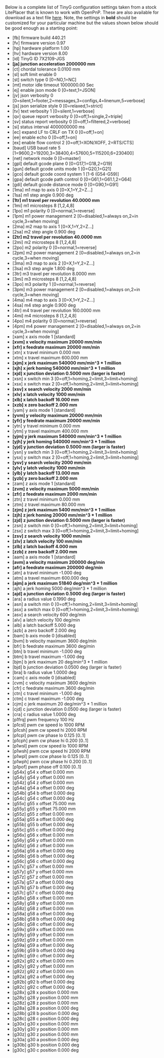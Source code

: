 Below is a complete list of TinyG configuration settings taken from a stock LitePlacer that is known to work with OpenPnP. These are also available for download as a text file [here](https://github.com/openpnp/openpnp/files/11004279/TinyG_settings.txt). Note, the settings in **bold** should be customized for your particular machine but the values shown below should be good enough as a starting point: 

* [fb]  firmware build            440.21
* [fv]  firmware version            0.97
* [hp]  hardware platform           1.00
* [hv]  hardware version            8.00
* [id]  TinyG ID                    7X2109-JGS
* **[ja]  junction acceleration 2000000 mm**
* [ct]  chordal tolerance           0.0100 mm
* [sl]  soft limit enable           0
* [st]  switch type                 0 [0=NO,1=NC]
* [mt]  motor idle timeout    1000000.00 Sec
* [ej]  enable json mode            0 [0=text,1=JSON]
* [jv]  json verbosity              0 [0=silent,1=footer,2=messages,3=configs,4=linenum,5=verbose]
* [js]  json serialize style        0 [0=relaxed,1=strict]
* [tv]  text verbosity              1 [0=silent,1=verbose]
* [qv]  queue report verbosity      0 [0=off,1=single,2=triple]
* [sv]  status report verbosity     0 [0=off,1=filtered,2=verbose]
* [si]  status interval    4000000000 ms
* [ec]  expand LF to CRLF on TX     0 [0=off,1=on]
* [ee]  enable echo                 0 [0=off,1=on]
* [ex]  enable flow control         2 [0=off,1=XON/XOFF, 2=RTS/CTS]
* [baud] USB baud rate              5 [1=9600,2=19200,3=38400,4=57600,5=115200,6=230400]
* [net] network mode                0 [0=master]
* [gpl] default gcode plane         0 [0=G17,1=G18,2=G19]
* [gun] default gcode units mode    1 [0=G20,1=G21]
* [gco] default gcode coord system  1 [1-6 (G54-G59)]
* [gpa] default gcode path control  0 [0=G61,1=G61.1,2=G64]
* [gdi] default gcode distance mode 0 [0=G90,1=G91]
* [1ma] m1 map to axis              0 [0=X,1=Y,2=Z...]
* [1sa] m1 step angle               0.900 deg
* **[1tr] m1 travel per revolution   40.0000 mm**
* [1mi] m1 microsteps               8 [1,2,4,8]
* [1po] m1 polarity                 0 [0=normal,1=reverse]
* [1pm] m1 power management         2 [0=disabled,1=always on,2=in cycle,3=when moving]
* [2ma] m2 map to axis              1 [0=X,1=Y,2=Z...]
* [2sa] m2 step angle               0.900 deg
* **[2tr] m2 travel per revolution   40.0000 mm**
* [2mi] m2 microsteps               8 [1,2,4,8]
* [2po] m2 polarity                 0 [0=normal,1=reverse]
* [2pm] m2 power management         2 [0=disabled,1=always on,2=in cycle,3=when moving]
* [3ma] m3 map to axis              2 [0=X,1=Y,2=Z...]
* [3sa] m3 step angle               1.800 deg
* [3tr] m3 travel per revolution    8.0000 mm
* [3mi] m3 microsteps               8 [1,2,4,8]
* [3po] m3 polarity                 1 [0=normal,1=reverse]
* [3pm] m3 power management         2 [0=disabled,1=always on,2=in cycle,3=when moving]
* [4ma] m4 map to axis              3 [0=X,1=Y,2=Z...]
* [4sa] m4 step angle               0.900 deg
* [4tr] m4 travel per revolution  160.0000 mm
* [4mi] m4 microsteps               8 [1,2,4,8]
* [4po] m4 polarity                 0 [0=normal,1=reverse]
* [4pm] m4 power management         2 [0=disabled,1=always on,2=in cycle,3=when moving]
* [xam] x axis mode                 1 [standard]
* **[xvm] x velocity maximum      20000 mm/min**
* **[xfr] x feedrate maximum      20000 mm/min**
* [xtn] x travel minimum            0.000 mm
* [xtm] x travel maximum          600.000 mm
* **[xjm] x jerk maximum         540000 mm/min^3 * 1 million**
* **[xjh] x jerk homing          540000 mm/min^3 * 1 million**
* **[xjd] x junction deviation        0.5000 mm (larger is faster)**
* [xsn] x switch min                3 [0=off,1=homing,2=limit,3=limit+homing]
* [xsx] x switch max                2 [0=off,1=homing,2=limit,3=limit+homing]
* **[xsv] x search velocity        2000 mm/min**
* **[xlv] x latch velocity         1000 mm/min**
* **[xlb] x latch backoff            16.000 mm**
* **[xzb] x zero backoff              2.000 mm**
* [yam] y axis mode                 1 [standard]
* **[yvm] y velocity maximum      20000 mm/min**
* **[yfr] y feedrate maximum      20000 mm/min**
* [ytn] y travel minimum            0.000 mm
* [ytm] y travel maximum          400.000 mm
* **[yjm] y jerk maximum         540000 mm/min^3 * 1 million**
* **[yjh] y jerk homing          540000 mm/min^3 * 1 million**
* **[yjd] y junction deviation        0.5000 mm (larger is faster)**
* [ysn] y switch min                3 [0=off,1=homing,2=limit,3=limit+homing]
* [ysx] y switch max                2 [0=off,1=homing,2=limit,3=limit+homing]
* **[ysv] y search velocity        2000 mm/min**
* **[ylv] y latch velocity         1000 mm/min**
* **[ylb] y latch backoff            13.000 mm**
* **[yzb] y zero backoff              2.000 mm**
* [zam] z axis mode                 1 [standard]
* **[zvm] z velocity maximum       5000 mm/min**
* **[zfr] z feedrate maximum       2000 mm/min**
* [ztn] z travel minimum            0.000 mm
* [ztm] z travel maximum           80.000 mm
* **[zjm] z jerk maximum           5400 mm/min^3 * 1 million**
* **[zjh] z jerk homing           20000 mm/min^3 * 1 million**
* **[zjd] z junction deviation        0.5000 mm (larger is faster)**
* [zsn] z switch min                0 [0=off,1=homing,2=limit,3=limit+homing]
* [zsx] z switch max                3 [0=off,1=homing,2=limit,3=limit+homing]
* **[zsv] z search velocity        1000 mm/min**
* **[zlv] z latch velocity          100 mm/min**
* **[zlb] z latch backoff             4.000 mm**
* **[zzb] z zero backoff              2.000 mm**
* [aam] a axis mode                 1 [standard]
* **[avm] a velocity maximum     200000 deg/min**
* **[afr] a feedrate maximum     200000 deg/min**
* [atn] a travel minimum           -1.000 deg
* [atm] a travel maximum          600.000 deg
* **[ajm] a jerk maximum          51840 deg/min^3 * 1 million**
* [ajh] a jerk homing            5000 deg/min^3 * 1 million
* **[ajd] a junction deviation        0.5000 deg (larger is faster)**
* [ara] a radius value              0.1990 deg
* [asn] a switch min                0 [0=off,1=homing,2=limit,3=limit+homing]
* [asx] a switch max                0 [0=off,1=homing,2=limit,3=limit+homing]
* [asv] a search velocity         600 deg/min
* [alv] a latch velocity          100 deg/min
* [alb] a latch backoff             5.000 deg
* [azb] a zero backoff              2.000 deg
* [bam] b axis mode                 0 [disabled]
* [bvm] b velocity maximum       3600 deg/min
* [bfr] b feedrate maximum       3600 deg/min
* [btn] b travel minimum           -1.000 deg
* [btm] b travel maximum           -1.000 deg
* [bjm] b jerk maximum             20 deg/min^3 * 1 million
* [bjd] b junction deviation        0.0500 deg (larger is faster)
* [bra] b radius value              1.0000 deg
* [cam] c axis mode                 0 [disabled]
* [cvm] c velocity maximum       3600 deg/min
* [cfr] c feedrate maximum       3600 deg/min
* [ctn] c travel minimum           -1.000 deg
* [ctm] c travel maximum           -1.000 deg
* [cjm] c jerk maximum             20 deg/min^3 * 1 million
* [cjd] c junction deviation        0.0500 deg (larger is faster)
* [cra] c radius value              1.0000 deg
* [p1frq] pwm frequency               100 Hz
* [p1csl] pwm cw speed lo            1000 RPM
* [p1csh] pwm cw speed hi            2000 RPM
* [p1cpl] pwm cw phase lo           0.125 [0..1]
* [p1cph] pwm cw phase hi           0.200 [0..1]
* [p1wsl] pwm ccw speed lo           1000 RPM
* [p1wsh] pwm ccw speed hi           2000 RPM
* [p1wpl] pwm ccw phase lo          0.125 [0..1]
* [p1wph] pwm ccw phase hi          0.200 [0..1]
* [p1pof] pwm phase off             0.100 [0..1]
* [g54x] g54 x offset               0.000 mm
* [g54y] g54 y offset               0.000 mm
* [g54z] g54 z offset               0.000 mm
* [g54a] g54 a offset               0.000 deg
* [g54b] g54 b offset               0.000 deg
* [g54c] g54 c offset               0.000 deg
* [g55x] g55 x offset              75.000 mm
* [g55y] g55 y offset              75.000 mm
* [g55z] g55 z offset               0.000 mm
* [g55a] g55 a offset               0.000 deg
* [g55b] g55 b offset               0.000 deg
* [g55c] g55 c offset               0.000 deg
* [g56x] g56 x offset               0.000 mm
* [g56y] g56 y offset               0.000 mm
* [g56z] g56 z offset               0.000 mm
* [g56a] g56 a offset               0.000 deg
* [g56b] g56 b offset               0.000 deg
* [g56c] g56 c offset               0.000 deg
* [g57x] g57 x offset               0.000 mm
* [g57y] g57 y offset               0.000 mm
* [g57z] g57 z offset               0.000 mm
* [g57a] g57 a offset               0.000 deg
* [g57b] g57 b offset               0.000 deg
* [g57c] g57 c offset               0.000 deg
* [g58x] g58 x offset               0.000 mm
* [g58y] g58 y offset               0.000 mm
* [g58z] g58 z offset               0.000 mm
* [g58a] g58 a offset               0.000 deg
* [g58b] g58 b offset               0.000 deg
* [g58c] g58 c offset               0.000 deg
* [g59x] g59 x offset               0.000 mm
* [g59y] g59 y offset               0.000 mm
* [g59z] g59 z offset               0.000 mm
* [g59a] g59 a offset               0.000 deg
* [g59b] g59 b offset               0.000 deg
* [g59c] g59 c offset               0.000 deg
* [g92x] g92 x offset               0.000 mm
* [g92y] g92 y offset               0.000 mm
* [g92z] g92 z offset               0.000 mm
* [g92a] g92 a offset               0.000 deg
* [g92b] g92 b offset               0.000 deg
* [g92c] g92 c offset               0.000 deg
* [g28x] g28 x position             0.000 mm
* [g28y] g28 y position             0.000 mm
* [g28z] g28 z position             0.000 mm
* [g28a] g28 a position             0.000 deg
* [g28b] g28 b position             0.000 deg
* [g28c] g28 c position             0.000 deg
* [g30x] g30 x position             0.000 mm
* [g30y] g30 y position             0.000 mm
* [g30z] g30 z position             0.000 mm
* [g30a] g30 a position             0.000 deg
* [g30b] g30 b position             0.000 deg
* [g30c] g30 c position             0.000 deg
